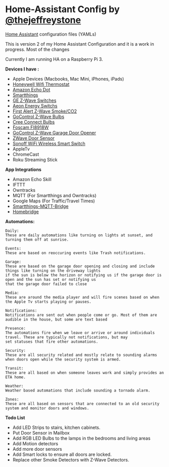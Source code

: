 # Home-Assistant Config by [@thejeffreystone](http://www.twitter.com/thejeffreystone)
[Home Assistant](https://home-assistant.io/) configuration files (YAMLs)

This is version 2 of my Home Assistant Configuration and it is a work in progress. Most of the changes

Currently I am running HA on a Raspberry Pi 3.

**Devices I have :**
* Apple Devices (Macbooks, Mac Mini, iPhones, iPads)
* [Honeywell Wifi Thermostat](http://a.co/cqvrljP)
* [Amazon Echo Dot](http://a.co/7VYHqvw)
* [Smartthings](http://a.co/2xWyXF5)
* [GE Z-Wave Switches](http://a.co/3OUpcMf)
* [Aeon Energy Switchs](http://a.co/7aKBkst)
* [First Alert Z-Wave Smoke/CO2](http://a.co/iTuEjU8)
* [GoControl Z-Wave Bulbs](http://a.co/ajfXdIS)
* [Cree Connect Bulbs](http://a.co/91ddysL)
* [Foscam FI8918W](http://a.co/cExSWZ7)
* [GoControl Z-Wave Garage Door Opener](http://a.co/iw3H4zQ)
* [ZWave Door Sensor]( http://a.co/4Uj8d5r)
* [Sonoff WiFi Wireless Smart Switch ]( http://a.co/9v8KnBT) 
* AppleTv
* ChromeCast
* Roku Streaming Stick

**App Integrations**
* Amazon Echo Skill
* IFTTT
* Owntracks
* MQTT (For Smartthings and Owntracks)
* Google Maps (For Traffic/Travel Times)
* [Smartthings-MQTT-Bridge](https://github.com/stjohnjohnson/smartthings-mqtt-bridge)
* [Homebridge](https://github.com/nfarina/homebridge)

**Automations:**
```
Daily:
These are daily automations like turning on lights at sunset, and turning them off at sunrise.

Events:
These are based on reoccuring events like Trash notifications.

Garage:
These are based on the garage door opening and closing and include things like turning on the driveway lights 
if the sun is below the horizon or notifying us if the garage door is open and the sun has set or notifying us
that the garage door failed to close

Media:
These are around the media player and will fire scenes based on when the Apple Tv starts playing or pauses.

Notifications:
Notifications are sent out when people come or go. Most of them are audible in the house, but some are text based

Presence:
The automations fire when we leave or arrive or around individuals travel. These are typically not notifications, but may 
set statuses that fire other automations.

Security:
These are all security related and mostly relate to sounding alarms when doors open while the security system is armed. 

Transit:
These are all based on when someone leaves work and simply provides an ETA home.

Weather:
Weather based automations that include sounding a tornado alarm. 

Zones:
These are all based on sensors that are connected to an old security system and monitor doors and windows. 

```

**Todo List**

* Add LED Strips to stairs, kitchen cabinets.
* Put Door Sensor in Mailbox
* Add RGB LED Bulbs to the lamps in the bedrooms and living areas
* Add Motion detectors
* Add more door sensors
* Add Smart locks to ensure all doors are locked.
* Replace other Smoke Detectors with Z-Wave Detectors.

